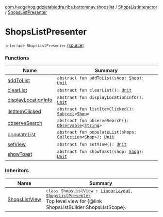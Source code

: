 [com.hedgehog.gdzietabiedra.ribs.bottomnav.shopslist](../../index.md) / [ShopsListInteractor](../index.md) / [ShopsListPresenter](./index.md)

# ShopsListPresenter

`interface ShopsListPresenter` [(source)](https://github.com/asvid/GdzieTaBiedra/tree/master/app/src/main/java/com/hedgehog/gdzietabiedra/ribs/bottomnav/shopslist/ShopsListInteractor.kt#L119)

### Functions

| Name | Summary |
|---|---|
| [addToList](add-to-list.md) | `abstract fun addToList(shop: `[`Shop`](../../../com.github.asvid.biedra.domain/-shop/index.md)`): `[`Unit`](https://kotlinlang.org/api/latest/jvm/stdlib/kotlin/-unit/index.html) |
| [clearList](clear-list.md) | `abstract fun clearList(): `[`Unit`](https://kotlinlang.org/api/latest/jvm/stdlib/kotlin/-unit/index.html) |
| [displayLocationInfo](display-location-info.md) | `abstract fun displayLocationInfo(): `[`Unit`](https://kotlinlang.org/api/latest/jvm/stdlib/kotlin/-unit/index.html) |
| [listItemClicked](list-item-clicked.md) | `abstract fun listItemClicked(): `[`Subject`](http://reactivex.io/RxJava/javadoc/io/reactivex/subjects/Subject.html)`<`[`Shop`](../../../com.github.asvid.biedra.domain/-shop/index.md)`>` |
| [observeSearch](observe-search.md) | `abstract fun observeSearch(): `[`Observable`](http://reactivex.io/RxJava/javadoc/io/reactivex/Observable.html)`<`[`String`](https://kotlinlang.org/api/latest/jvm/stdlib/kotlin/-string/index.html)`>` |
| [populateList](populate-list.md) | `abstract fun populateList(shops: `[`Collection`](https://kotlinlang.org/api/latest/jvm/stdlib/kotlin.collections/-collection/index.html)`<`[`Shop`](../../../com.github.asvid.biedra.domain/-shop/index.md)`>): `[`Unit`](https://kotlinlang.org/api/latest/jvm/stdlib/kotlin/-unit/index.html) |
| [setView](set-view.md) | `abstract fun setView(): `[`Unit`](https://kotlinlang.org/api/latest/jvm/stdlib/kotlin/-unit/index.html) |
| [showToast](show-toast.md) | `abstract fun showToast(shop: `[`Shop`](../../../com.github.asvid.biedra.domain/-shop/index.md)`): `[`Unit`](https://kotlinlang.org/api/latest/jvm/stdlib/kotlin/-unit/index.html) |

### Inheritors

| Name | Summary |
|---|---|
| [ShopsListView](../../-shops-list-view/index.md) | `class ShopsListView : `[`LinearLayout`](https://developer.android.com/reference/android/widget/LinearLayout.html)`, `[`ShopsListPresenter`](./index.md)<br>Top level view for {@link ShopsListBuilder.ShopsListScope}. |
